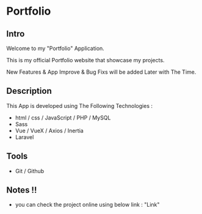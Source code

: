 # Portfolio

## Intro

Welcome to my "Portfolio" Application.

This is my official Portfolio website that showcase my projects.

New Features & App Improve & Bug Fixs will be added Later with The Time.

## Description

This App is developed using The Following Technologies :

- html / css / JavaScript / PHP / MySQL
- Sass
- Vue / VueX / Axios / Inertia
- Laravel

## Tools

- Git / Github

## Notes !!

- you can check the project online using below link : "Link"
